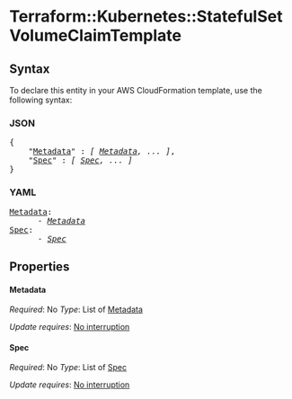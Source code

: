 # Terraform::Kubernetes::StatefulSet VolumeClaimTemplate

## Syntax

To declare this entity in your AWS CloudFormation template, use the following syntax:

### JSON

<pre>
{
    "<a href="#metadata" title="Metadata">Metadata</a>" : <i>[ <a href="volumeclaimtemplate-metadata.md">Metadata</a>, ... ]</i>,
    "<a href="#spec" title="Spec">Spec</a>" : <i>[ <a href="volumeclaimtemplate-spec.md">Spec</a>, ... ]</i>
}
</pre>

### YAML

<pre>
<a href="#metadata" title="Metadata">Metadata</a>: <i>
      - <a href="volumeclaimtemplate-metadata.md">Metadata</a></i>
<a href="#spec" title="Spec">Spec</a>: <i>
      - <a href="volumeclaimtemplate-spec.md">Spec</a></i>
</pre>

## Properties

#### Metadata

_Required_: No
_Type_: List of <a href="volumeclaimtemplate-metadata.md">Metadata</a>

_Update requires_: [No interruption](https://docs.aws.amazon.com/AWSCloudFormation/latest/UserGuide/using-cfn-updating-stacks-update-behaviors.html#update-no-interrupt)

#### Spec

_Required_: No
_Type_: List of <a href="volumeclaimtemplate-spec.md">Spec</a>

_Update requires_: [No interruption](https://docs.aws.amazon.com/AWSCloudFormation/latest/UserGuide/using-cfn-updating-stacks-update-behaviors.html#update-no-interrupt)

